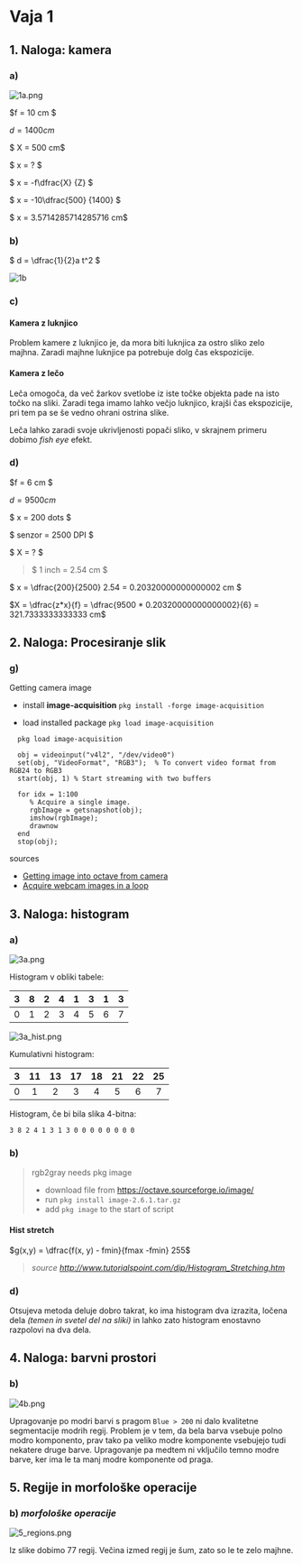 # Vaja 1



## 1. Naloga: kamera

### a) 

![1a.png](1a.png)

$f = 10 cm $

$d = 1400 cm$

$ X = 500 cm$

$ x = ? $



$ x = -f\dfrac{X} {Z} $

$ x = -10\dfrac{500} {1400} $

$ x = 3.5714285714285716 cm$ 



### b) 

$ d = \dfrac{1}{2}a t^2 $

![1b](/home/amon/Documents/RRZ-FRI/vaja1/report/1b.png)



### c) 

#### Kamera z luknjico

Problem kamere z luknjico je, da mora biti luknjica za ostro sliko zelo majhna.
Zaradi majhne luknjice pa potrebuje dolg čas ekspozicije.



#### Kamera z lečo

Leča omogoča, da več žarkov svetlobe iz iste točke objekta pade na isto točko
na sliki. Zaradi tega imamo lahko večjo luknjico, krajši čas ekspozicije, pri tem
pa se še vedno ohrani ostrina slike. 

Leča lahko zaradi svoje ukrivljenosti popači sliko, v skrajnem primeru dobimo
_fish eye_ efekt.



### d)

$f = 6 cm $

$d = 9500 cm$

$ x = 200 dots $

$ senzor = 2500 DPI $

$ X = ? $




> $ 1 inch = 2.54 cm $

$ x = \dfrac{200}{2500} 2.54 = 0.20320000000000002 cm $

$X = \dfrac{z*x}{f} = \dfrac{9500 * 0.20320000000000002}{6}  = 321.7333333333333 cm$





## 2. Naloga: Procesiranje slik

### g)

Getting camera image

- install **image-acquisition** `pkg install -forge image-acquisition`

- load installed package `pkg load image-acquisition`

```
  pkg load image-acquisition

  obj = videoinput("v4l2", "/dev/video0")
  set(obj, "VideoFormat", "RGB3");  % To convert video format from RGB24 to RGB3
  start(obj, 1) % Start streaming with two buffers

  for idx = 1:100
     % Acquire a single image.
     rgbImage = getsnapshot(obj);
     imshow(rgbImage);   
     drawnow
  end
  stop(obj);
```

sources
- [Getting image into octave from camera](https://lifearoundkaur.wordpress.com/2015/07/11/getting-an-image-into-octave-from-a-local-camera/])
- [Acquire webcam images in a loop](https://www.mathworks.com/help/supportpkg/usbwebcams/ug/acquire-webcam-images-in-a-loop.html)




## 3. Naloga: histogram

### a)

![3a.png](3a.png)

Histogram v obliki tabele:

|  3   |  8   |  2   |  4   |  1   |  3   |  1   |  3   |
| :--: | :--: | :--: | :--: | :--: | :--: | :--: | :--: |
|  0   |  1   |  2   |  3   |  4   |  5   |  6   |  7   |



![3a_hist.png](3a_hist.png)



Kumulativni histogram:

|  3   |  11  |  13  |  17  |  18  |  21  |  22  |  25  |
| :--: | :--: | :--: | :--: | :--: | :--: | :--: | :--: |
|  0   |  1   |  2   |  3   |  4   |  5   |  6   |  7   |



Histogram, če bi bila slika 4-bitna:

`3 8 2 4 1 3 1 3 0 0 0 0 0 0 0 0`



### b)

> rgb2gray needs pkg image
>
> - download file from https://octave.sourceforge.io/image/
> - run `pkg install image-2.6.1.tar.gz`
> - add `pkg image` to the start of script



#### Hist stretch

$g(x,y) = \dfrac{f(x, y) - fmin}{fmax -fmin} 255$

> *source http://www.tutorialspoint.com/dip/Histogram_Stretching.htm*



### d)

Otsujeva metoda deluje dobro takrat, ko ima histogram dva izrazita, ločena dela *(temen in svetel del na sliki)* in lahko zato histogram enostavno razpolovi na dva dela.



## 4. Naloga: barvni prostori

### b)

![4b.png](4b.png)

Upragovanje po modri barvi s pragom `Blue > 200` ni dalo kvalitetne segmentacije modrih regij. 
Problem je v tem, da bela barva vsebuje polno modro komponento, prav tako pa veliko modre komponente
vsebujejo tudi nekatere druge barve. Upragovanje pa medtem ni vključilo temno modre barve, ker ima le ta
manj modre komponente od praga.



## 5. Regije in morfološke operacije

### b) *morfološke operacije*

![5_regions.png](5_regions.png)

Iz slike dobimo 77 regij. Večina izmed regij je šum, zato so le te zelo majhne.